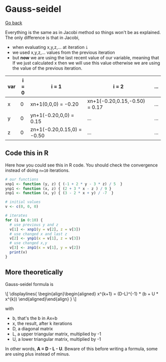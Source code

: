 # Gauss-seidel

[Go back](../index.md)

Everything is the same as in Jacobi method so things won't
be as explained. The only difference is that in Jacobi,

* when evaluating x,y,z,... at iteration ``i``
* we used x,y,z,... values from the previous iteration
* but **now** we are using the last recent value
of our variable, meaning that If we just calculated x
then we will use this value otherwise we are using
the value of the previous iteration.

<table class="table table-bordered">
    <thead>
        <tr>
            <th>var</th>
            <th>i = 0</th>
            <th>i = 1</th>
            <th>i = 2</th>
            <th>...</th>
        </tr>
    </thead>
    <tbody>
        <tr>
            <td>x</td>
            <td>0</td>
            <td>xn+1(0,0,0) = -0.20</td>
            <td>xn+1(-0.20,0.15,-0.50) = 0.17</td>
            <td>...</td>
        </tr>
        <tr>
            <td>y</td>
            <td>0</td>
            <td>yn+1(-0.20,0,0) = 0.15</td>
            <td>...</td>
            <td>...</td>
        </tr>
        <tr>
            <td>z</td>
            <td>0</td>
            <td>zn+1(-0.20,0.15,0) = -0.50</td>
            <td>...</td>
            <td>...</td>
        </tr>
    </tbody>
</table>

## Code this in R

Here how you could see this in R code. You should check
the convergence instead of doing ``n=10`` iterations.

```r
# our functions
xnp1 <- function (y, z) { (-1 + 2 * y - 3 * z) / 5  }
ynp1 <- function (x, z) { (2 + 3 * x - z ) / 9 }
znp1 <- function (x, y) { (3 - 2 * x + y) / -7  }

# initial values
v <- c(0, 0, 0)

# iterates
for (i in 0:10) {
  # use previous y and z
  v[1] <- xnp1(y = v[2], z = v[3])
  # use changed x and last z
  v[2] <- ynp1(x = v[1], z = v[3])
  # use changed x,y
  v[3] <- znp1(x = v[1], y = v[2])
  print(v)
}
```

## More theoretically

Gauss-seidel formula is
<div>
  \[
    \displaylines{
      \begin{align}\begin{aligned}
    x^{k+1} = (D-L)^{-1} * (b + U * x^{k})
    \end{aligned}\end{align}
    }
  \]
</div>

with

* b, that's the b in Ax=b
* x, the result, after k iterations
* D, a diagonal matrix
* L, a upper triangular matrix, multiplied by -1
* U, a lower triangular matrix, multiplied by -1

In other words, **A = D - L - U**. Beware of this before
writing a formula, some are using plus instead of minus.